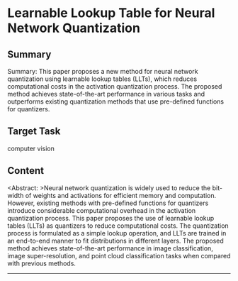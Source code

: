 # Learnable Lookup Table for Neural Network Quantization

## Summary

Summary: This paper proposes a new method for neural network quantization using learnable lookup tables (LLTs), which reduces computational costs in the activation quantization process. The proposed method achieves state-of-the-art performance in various tasks and outperforms existing quantization methods that use pre-defined functions for quantizers.


## Target Task

computer vision

## Content

<Abstract: >Neural network quantization is widely used to reduce the bit-width of weights and activations for efficient memory and computation. However, existing methods with pre-defined functions for quantizers introduce considerable computational overhead in the activation quantization process. This paper proposes the use of learnable lookup tables (LLTs) as quantizers to reduce computational costs. The quantization process is formulated as a simple lookup operation, and LLTs are trained in an end-to-end manner to fit distributions in different layers. The proposed method achieves state-of-the-art performance in image classification, image super-resolution, and point cloud classification tasks when compared with previous methods.



---

